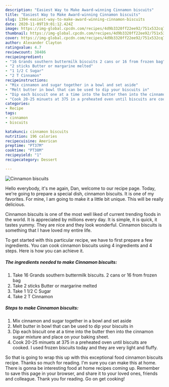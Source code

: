```yaml
---
description: "Easiest Way to Make Award-winning Cinnamon biscuits"
title: "Easiest Way to Make Award-winning Cinnamon biscuits"
slug: 1394-easiest-way-to-make-award-winning-cinnamon-biscuits
date: 2020-11-09T19:01:12.424Z
image: https://img-global.cpcdn.com/recipes/4d9b3320ff22ee92/751x532cq70/cinnamon-biscuits-recipe-main-photo.jpg
thumbnail: https://img-global.cpcdn.com/recipes/4d9b3320ff22ee92/751x532cq70/cinnamon-biscuits-recipe-main-photo.jpg
cover: https://img-global.cpcdn.com/recipes/4d9b3320ff22ee92/751x532cq70/cinnamon-biscuits-recipe-main-photo.jpg
author: Alexander Clayton
ratingvalue: 4.7
reviewcount: 38486
recipeingredient:
- "16 Grands southern buttermilk biscuits 2 cans or 16 from frozen bag"
- "2 sticks Butter or margarine melted"
- "1 1/2 C Sugar"
- "2 T Cinnamon"
recipeinstructions:
- "Mix cinnamon and sugar together in a bowl and set aside"
- "Melt butter in bowl that can be used to dip your biscuits in"
- "Dip each biscuit one at a time into the butter then into the cinnamon sugar mixture and place on your baking sheet."
- "Cook 20-25 minuets at 375 in a preheated oven until biscuits are cooked. I used frozen biscuits today and they are very light and fluffy."
categories:
- Recipe
tags:
- cinnamon
- biscuits

katakunci: cinnamon biscuits 
nutrition: 196 calories
recipecuisine: American
preptime: "PT37M"
cooktime: "PT38M"
recipeyield: "1"
recipecategory: Dessert

---
```



![Cinnamon biscuits](https://img-global.cpcdn.com/recipes/4d9b3320ff22ee92/751x532cq70/cinnamon-biscuits-recipe-main-photo.jpg)

Hello everybody, it's me again, Dan, welcome to our recipe page. Today, we're going to prepare a special dish, cinnamon biscuits. It is one of my favorites. For mine, I am going to make it a little bit unique. This will be really delicious.



Cinnamon biscuits is one of the most well liked of current trending foods in the world. It is appreciated by millions every day. It is simple, it is quick, it tastes yummy. They are nice and they look wonderful. Cinnamon biscuits is something that I have loved my entire life.


To get started with this particular recipe, we have to first prepare a few ingredients. You can cook cinnamon biscuits using 4 ingredients and 4 steps. Here is how you can achieve it.

<!--inarticleads1-->

##### The ingredients needed to make Cinnamon biscuits:

1. Take 16 Grands southern buttermilk biscuits. 2 cans or 16 from frozen bag
1. Take 2 sticks Butter or margarine melted
1. Take 1 1/2 C Sugar
1. Take 2 T Cinnamon




<!--inarticleads2-->

##### Steps to make Cinnamon biscuits:

1. Mix cinnamon and sugar together in a bowl and set aside
1. Melt butter in bowl that can be used to dip your biscuits in
1. Dip each biscuit one at a time into the butter then into the cinnamon sugar mixture and place on your baking sheet.
1. Cook 20-25 minuets at 375 in a preheated oven until biscuits are cooked. I used frozen biscuits today and they are very light and fluffy.




So that is going to wrap this up with this exceptional food cinnamon biscuits recipe. Thanks so much for reading. I'm sure you can make this at home. There is gonna be interesting food at home recipes coming up. Remember to save this page in your browser, and share it to your loved ones, friends and colleague. Thank you for reading. Go on get cooking!
